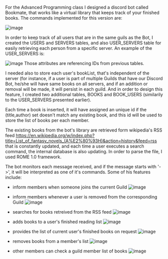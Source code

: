 For the Advanced Programming class I designed a discord bot called Bookmate, that works like a virtual library that keeps track of your finished books. The commands implemented for this version are:

![image](https://user-images.githubusercontent.com/58936202/119495124-bb361980-bd6a-11eb-985b-37ef7e87e0f8.png)

In order to keep track of all users that are in the same guils as the Bot, I created the USERS and SERVERS tables, and also USER_SERVERS table for easily retrieving each person from a specific server.  An example of the USER_SERVERS is:

![image](https://user-images.githubusercontent.com/58936202/119496192-ea995600-bd6b-11eb-9222-cae1f589a03e.png)
Those attributes are referencing IDs from previous tables.

I needed also to store each user's bookList, that's independent of the server (for instance, if a user is part of multiple Guilds that have our Discord Bot, he/she will have same books on all servers, and if an addition or removal will be made, it will persist in each guild. And in order to design this feature, I created two additional tables, BOOKS and BOOK_USERS (similarily to the USER_SERVERS presented earlier).

Each time a book is inserted, it will have assigned an unique id if the (title,author) set doesn't match any existing book, and this id will be used to store the list of books per each member.

The existing books from the bot's library are retrieved form wikipedia's RSS feed https://en.wikipedia.org/w/index.php?title=List_of_fantasy_novels_(A%E2%80%93H)&action=history&feed=rss that is constantly updated, and each time a user executes a search command, the internal database is also updating. In order to parse the file, I used ROME 1.0 framework.

The bot monitors each message received, and if the message starts with '->', it will be interpreted as one of it's commands. 
Some of his features include:

- inform members when someone joins the current Guild
![image](https://user-images.githubusercontent.com/58936202/119499400-5b8e3d00-bd6f-11eb-9d11-6883650058b6.png)

- inform members whenever a user is removed from the corresponding Guild
![image](https://user-images.githubusercontent.com/58936202/119499524-7a8ccf00-bd6f-11eb-8126-1d0fe7df3d00.png)

- searches for books retreived from the RSS feed
![image](https://user-images.githubusercontent.com/58936202/119499331-4d402100-bd6f-11eb-90b1-3dcf247a502f.png)

- adds books to a user's finished reading list
![image](https://user-images.githubusercontent.com/58936202/119499621-9001f900-bd6f-11eb-88ab-97b04f66efa2.png)

- provides the list of current user's finished books on request
![image](https://user-images.githubusercontent.com/58936202/119499743-adcf5e00-bd6f-11eb-97fe-ae28ba2de1f6.png)

- removes books from a member's list
![image](https://user-images.githubusercontent.com/58936202/119499809-c5a6e200-bd6f-11eb-841f-373f9a19445e.png)

- other members can check a guild member list of books
![image](https://user-images.githubusercontent.com/58936202/119499900-dce5cf80-bd6f-11eb-830b-994ad7e4d947.png)
